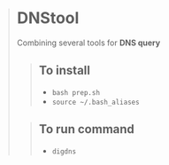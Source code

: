 ># DNStool
>Combining several tools for **DNS query**
>>## To install
>> - `bash prep.sh`  
>> - `source ~/.bash_aliases`
>
>>## To run command
>> - `digdns`
